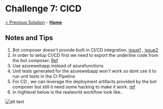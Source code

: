 # Challenge 7: CICD
[< Previous Solution](./Solution-6.md) - **[Home](../readme.md)** 
## Notes and Tips
1. Bot composer doesn't provide built in CI/CD integration. [issue1](https://github.com/microsoft/BotFramework-Composer/issues/3339) , [issue2](https://github.com/microsoft/BotFramework-Composer/issues/5581)
2. In order to setup CI/CD first we need to export the underline code from the bot composer. [Ref](https://docs.microsoft.com/en-us/composer/how-to-add-custom-action#export-runtime)
3. Use azurewebapp instead of azurefunctions
4. Unit tests generated for the azurewebapp won't work so dont use it to run unit tests in the CI Pipeline
5. For CD , we can leverage the deployment artifacts provided by the bot composer but still it need some hacking to make it work. [ref](https://github.com/microsoft/BotFramework-Composer/tree/main/runtime/dotnet/azurewebapp/Scripts)
6. In highlevel below is the realworld workflow look like..

![alt text](https://user-images.githubusercontent.com/11544153/105419544-e36f0980-5c0c-11eb-9573-43316c6cf505.png)
        


